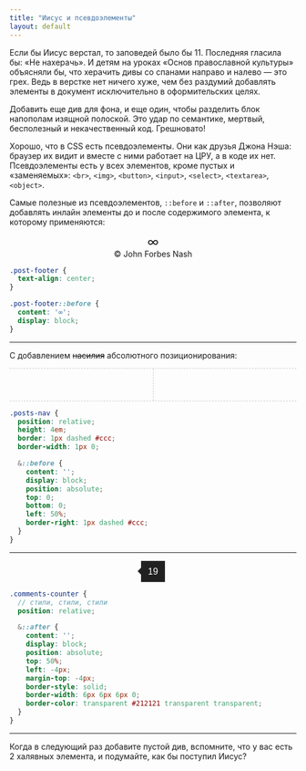 ```yaml
---
title: "Иисус и псевдоэлементы"
layout: default
---
```


<style>
.posts-nav {
  position: relative;
  height: 4em;
  border: 1px dashed #ccc;
  border-width: 1px 0;
}

.posts-nav::before {
  content: '';
  display: block;
  position: absolute;
  top: 0;
  bottom: 0;
  left: 50%;
  border-right: 1px dashed #ccc;
}

.comments-counter {
  font: normal normal 16px/1 sans-serif;
  position: relative;
  display: inline-block;
  padding: 11px 12px 10px;
  background: #212121;
  color: #fff;
}

.comments-counter::after {
  content: '';
  display: block;
  position: absolute;
  top: 50%;
  left: -6px;
  margin-top: -6px;
  border-style: solid;
  border-width: 6px 6px 6px 0;
  border-color: transparent #212121 transparent transparent;
}

.post-footer {
  text-align: center;
}

.post-footer::before {
  content: '∞';
  display: block;
  font-size: 1.5em;
}
</style>

Если бы Иисус верстал, то заповедей было бы 11. Последняя гласила бы: «Не нахерачь». И детям на уроках «Основ православной культуры» объясняли бы, что херачить дивы со спанами направо и налево — это грех. Ведь в верстке нет ничего хуже, чем без раздумий добавлять элементы в документ исключительно в оформительских целях.

Добавить еще див для фона, и еще один, чтобы разделить блок напополам изящной полоской. Это удар по семантике, мертвый, бесполезный и некачественный код. Грешновато!

Хорошо, что в CSS есть псевдоэлементы. Они как друзья Джона Нэша: браузер их видит и вместе с ними работает на ЦРУ, а в коде их нет. Псевдоэлементы есть у всех элементов, кроме пустых и «заменяемых»: `<br>`, `<img>`, `<button>`, `<input>`, `<select>`, `<textarea>`, `<object>`.

Самые полезные из псевдоэлементов, `::before` и `::after`, позволяют добавлять инлайн элементы до и после содержимого элемента, к которому применяются:

<footer class="post-footer">
  &copy; John Forbes Nash
</footer>

```scss
.post-footer {
  text-align: center;
}

.post-footer::before {
  content: '∞';
  display: block;
}

```

--------------------------------

С добавлением ~~насилия~~ абсолютного позиционирования:

<nav class="posts-nav"></nav>

```scss
.posts-nav {
  position: relative;
  height: 4em;
  border: 1px dashed #ccc;
  border-width: 1px 0;

  &::before {
    content: '';
    display: block;
    position: absolute;
    top: 0;
    bottom: 0;
    left: 50%;
    border-right: 1px dashed #ccc;
  }
}
```

--------------------------------

<div style="text-align: center">
  <span class="comments-counter">19</span>
</div>

```scss
.comments-counter {
  // стили, стили, стили
  position: relative;

  &::after {
    content: '';
    display: block;
    position: absolute;
    top: 50%;
    left: -4px;
    margin-top: -4px;
    border-style: solid;
    border-width: 6px 6px 6px 0;
    border-color: transparent #212121 transparent transparent;
  }
}
```

--------------------------------

<div class="outstanding">
  Когда в следующий раз добавите пустой див,
  вспомните, что у вас есть 2 халявных элемента,
  и подумайте, как бы поступил Иисус?
</div>
